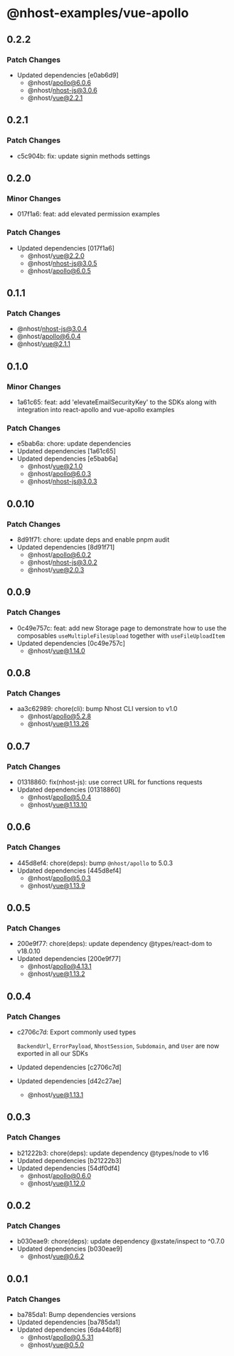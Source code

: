 # @nhost-examples/vue-apollo

## 0.2.2

### Patch Changes

- Updated dependencies [e0ab6d9]
  - @nhost/apollo@6.0.6
  - @nhost/nhost-js@3.0.6
  - @nhost/vue@2.2.1

## 0.2.1

### Patch Changes

- c5c904b: fix: update signin methods settings

## 0.2.0

### Minor Changes

- 017f1a6: feat: add elevated permission examples

### Patch Changes

- Updated dependencies [017f1a6]
  - @nhost/vue@2.2.0
  - @nhost/nhost-js@3.0.5
  - @nhost/apollo@6.0.5

## 0.1.1

### Patch Changes

- @nhost/nhost-js@3.0.4
- @nhost/apollo@6.0.4
- @nhost/vue@2.1.1

## 0.1.0

### Minor Changes

- 1a61c65: feat: add 'elevateEmailSecurityKey' to the SDKs along with integration into react-apollo and vue-apollo examples

### Patch Changes

- e5bab6a: chore: update dependencies
- Updated dependencies [1a61c65]
- Updated dependencies [e5bab6a]
  - @nhost/vue@2.1.0
  - @nhost/apollo@6.0.3
  - @nhost/nhost-js@3.0.3

## 0.0.10

### Patch Changes

- 8d91f71: chore: update deps and enable pnpm audit
- Updated dependencies [8d91f71]
  - @nhost/apollo@6.0.2
  - @nhost/nhost-js@3.0.2
  - @nhost/vue@2.0.3

## 0.0.9

### Patch Changes

- 0c49e757c: feat: add new Storage page to demonstrate how to use the composables `useMultipleFilesUpload` together with `useFileUploadItem`
- Updated dependencies [0c49e757c]
  - @nhost/vue@1.14.0

## 0.0.8

### Patch Changes

- aa3c62989: chore(cli): bump Nhost CLI version to v1.0
  - @nhost/apollo@5.2.8
  - @nhost/vue@1.13.26

## 0.0.7

### Patch Changes

- 01318860: fix(nhost-js): use correct URL for functions requests
- Updated dependencies [01318860]
  - @nhost/apollo@5.0.4
  - @nhost/vue@1.13.10

## 0.0.6

### Patch Changes

- 445d8ef4: chore(deps): bump `@nhost/apollo` to 5.0.3
- Updated dependencies [445d8ef4]
  - @nhost/apollo@5.0.3
  - @nhost/vue@1.13.9

## 0.0.5

### Patch Changes

- 200e9f77: chore(deps): update dependency @types/react-dom to v18.0.10
- Updated dependencies [200e9f77]
  - @nhost/apollo@4.13.1
  - @nhost/vue@1.13.2

## 0.0.4

### Patch Changes

- c2706c7d: Export commonly used types

  `BackendUrl`, `ErrorPayload`, `NhostSession`, `Subdomain`, and `User` are now exported in all our SDKs

- Updated dependencies [c2706c7d]
- Updated dependencies [d42c27ae]
  - @nhost/vue@1.13.1

## 0.0.3

### Patch Changes

- b21222b3: chore(deps): update dependency @types/node to v16
- Updated dependencies [b21222b3]
- Updated dependencies [54df0df4]
  - @nhost/apollo@0.6.0
  - @nhost/vue@1.12.0

## 0.0.2

### Patch Changes

- b030eae9: chore(deps): update dependency @xstate/inspect to ^0.7.0
- Updated dependencies [b030eae9]
  - @nhost/vue@0.6.2

## 0.0.1

### Patch Changes

- ba785da1: Bump dependencies versions
- Updated dependencies [ba785da1]
- Updated dependencies [6da44bf8]
  - @nhost/apollo@0.5.31
  - @nhost/vue@0.5.0
